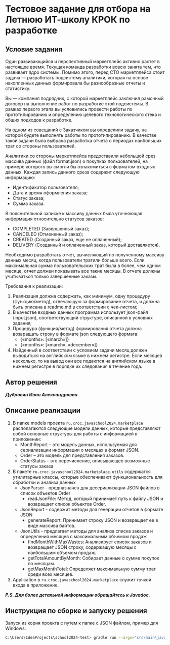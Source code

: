 # Тестовое задание для отбора на Летнюю ИТ-школу КРОК по разработке

## Условие задания
Один развивающийся и перспективный маркетплейс активно растет в настоящее время. Текущая команда разработки вовсю занята тем, что развивает ядро системы. Помимо этого, перед CTO маркетплейса стоит задача — разработать подсистему аналитики, которая на основе накопленных данных формировала бы разнообразные отчеты и статистику.

Вы — компания подрядчик, с которой маркетплейс заключил рамочный договор на выполнение работ по разработке этой подсистемы. В рамках первого этапа вы условились провести работы по прототипированию и определению целевого технологического стека и общих подходов к разработке.

На одном из совещаний с Заказчиком вы определили задачу, на которой будете выполнять работы по прототипированию. В качестве такой задачи была выбрана разработка отчета о периодах наибольших трат со стороны пользователей.

Аналитики со стороны маркетплейса предоставили небольшой срез массива данных (файл format.json) о покупках пользователей, на примере которого вы смогли бы ознакомиться с форматом входных данных. Каждая запись данного среза содержит следующую информацию:
- Идентификатор пользователя;
- Дата и время оформления заказа;
- Статус заказа;
- Сумма заказа.

В пояснительной записке к массиву данных была уточняющая информация относительно статусов заказов:
- COMPLETED (Завершенный заказ);
- CANCELED (Отмененный заказ);
- CREATED (Созданный заказ, еще не оплаченный);
- DELIVERY (Созданный и оплаченный заказ, который доставляется).

Необходимо разработать отчет, вычисляющий по полученному массиву данных месяц, когда пользователи тратили больше всего. Если максимальная сумма пользовательских трат была в более, чем одном месяце, отчет должен показывать все такие месяцы. В отчете должны учитываться только завершенные заказы.

Требования к реализации:
1. Реализация должна содержать, как минимум, одну процедуру (функцию/метод), отвечающую за формирование отчета, и должна быть описана в readme.md в соответствии с чек-листом;
2. В качестве входных данных программа использует json-файл (input.json), соответствующий структуре, описанной в условиях задания;
3. Процедура (функция/метод) формирования отчета должна возвращать строку в формате json следующего формата:
   - {«months»: [«march»]} 
   - {«months»: [«march», «december»]}
4. Найденный в соответствии с условием задачи месяц должен выводиться на английском языке в нижнем регистре. Если месяцев несколько, то на вывод они все подаются на английском языке в нижнем регистре в порядке их следования в течение года.

## Автор решения

***Дубровин Иван Александрович***

## Описание реализации

1. В папке models проекта `ru.croc.javaschool2024.marketplace` располагаются следующие модели данных,
   которые представляют собой основные структуры для работы с информацией в приложении:
   - MonthReport – это модель данных, используемая для сериализации информации о месяцах в формат JSON.
   - Order – это модель для представления заказов.
   - OrderStatus – это перечисление, описывающее возможные статусы заказа
2. В пакете `ru.croc.javaschool2024.marketplace.utils` содержатся утилитарные классы,
   которые обеспечивают функциональность для обработки и анализа данных
   - JsonParser - предназначен для десериализации JSON файлов в список объектов Order
     - readJsonFile: Метод, который принимает путь к файлу JSON и возвращает список объектов Order.
   - JsonReport - содержит методы для генерации отчетов в формате JSON
     - generateReport: Принимает строку JSON и возвращает ее в виде массива байтов.
   - JsonUtils - предлагает методы для анализа списка заказов и определения месяцев с максимальным объемом продаж
     - findMonthWithMaxWastes: Анализирует список заказов и возвращает JSON строку, 
       содержащую месяцы с наибольшим объемом продаж.
     - getTotalAmountByMonth: Собирает данные о сумме покупок по месяцам.
     - getMaxMonthTotal: Определяет максимальную сумму трат среди всех месяцев.
3. Application в `ru.croc.javaschool2024.marketplace` служит точкой входа в приложение.

***P.S. Для более детальной информации обращайтесь к Javadoc.***

## Инструкция по сборке и запуску решения

Запуск из корня проекта с путем к папке с JSON файлом, пример для Windows:

```bash
C:\Users\IdeaProjects\school2024-test> gradle run --args="src\main\java\ru\croc\javaschool2024\resources\format.json"                                                                                               
```
   

